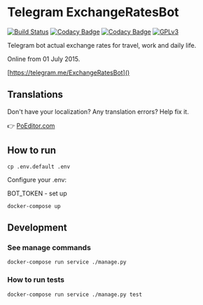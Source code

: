 # Telegram ExchangeRatesBot

[![Build Status](https://travis-ci.com/llybin/TelegramExchangeRatesBot.svg?branch=master)](https://travis-ci.com/llybin/TelegramExchangeRatesBot)
[![Codacy Badge](https://api.codacy.com/project/badge/Grade/ddb58369590944a69a53737837c8dd3b)](https://www.codacy.com/app/llybin/TelegramExchangeRatesBot?utm_source=github.com&amp;utm_medium=referral&amp;utm_content=llybin/TelegramExchangeRatesBot&amp;utm_campaign=Badge_Grade)
[![Codacy Badge](https://api.codacy.com/project/badge/Coverage/ddb58369590944a69a53737837c8dd3b)](https://www.codacy.com/app/llybin/TelegramExchangeRatesBot?utm_source=github.com&amp;utm_medium=referral&amp;utm_content=llybin/TelegramExchangeRatesBot&amp;utm_campaign=Badge_Coverage)
[![GPLv3](https://img.shields.io/badge/license-GPLv3-blue.svg)](LICENSE)

Telegram bot actual exchange rates for travel, work and daily life.

Online from 01 July 2015.

[https://telegram.me/ExchangeRatesBot]()

## Translations

Don't have your localization? Any translation errors? Help fix it.

👉 [PoEditor.com](https://poeditor.com/join/project/LLu8AztSPb)

## How to run

`cp .env.default .env`

Configure your .env:

BOT_TOKEN - set up

`docker-compose up`

## Development

### See manage commands

`docker-compose run service ./manage.py`

### How to run tests

`docker-compose run service ./manage.py test`
